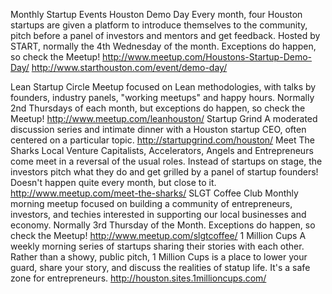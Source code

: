 Monthly Startup Events
Houston Demo Day
Every month, four Houston startups are given a platform to introduce themselves to the community, pitch before a panel of investors and mentors and get feedback. Hosted by START, normally the 4th Wednesday of the month. Exceptions do happen, so check the Meetup!
http://www.meetup.com/Houstons-Startup-Demo-Day/
http://www.starthouston.com/event/demo-day/

Lean Startup Circle
Meetup focused on Lean methodologies, with talks by founders, industry panels, "working meetups" and happy hours. Normally 2nd Thursdays of each month, but exceptions do happen, so check the Meetup!
http://www.meetup.com/leanhouston/
Startup Grind
A moderated discussion series and intimate dinner with a Houston startup CEO, often centered on a particular topic.
http://startupgrind.com/houston/
Meet The Sharks
Local Venture Capitalists, Accelerators, Angels and Entrepreneurs come meet in a reversal of the usual roles. Instead of startups on stage, the investors pitch what they do and get grilled by a panel of startup founders! Doesn't happen quite every month, but close to it.
http://www.meetup.com/meet-the-sharks/
SLGT Coffee Club
Monthly morning meetup focused on building a community of entrepreneurs, investors, and techies interested in supporting our local businesses and economy. Normally 3rd Thursday of the Month. Exceptions do happen, so check the Meetup!
http://www.meetup.com/slgtcoffee/
1 Million Cups
A weekly morning series of startups sharing their stories with each other. Rather than a showy, public pitch, 1 Million Cups is a place to lower your guard, share your story, and discuss the realities of statup life. It's a safe zone for entrepreneurs.
http://houston.sites.1millioncups.com/
